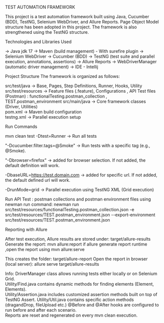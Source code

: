 TEST AUTOMATION FRAMEWORK

This project is a test automation framework built using Java, Cucumber (BDD), TestNG, Selenium WebDriver, and Allure Reports.
Page Object Model structure has been adopted in this project.
The framework is also strengthened using the TestNG structure.

Technologies and Libraries Used

 → Java jdk 17
 → Maven (build management) - With surefire plugin
 → Selenium WebDriver 
 → Cucumber (BDD)
 → TestNG (test suite and parallel execution, annotations, assertions)
 → Allure Reports 
 → WebDriverManager (automatic driver management)
 → IDE - Intellij

Project Structure
  The framework is organized as follows:
  
  src/test/java      → Base, Pages, Step Definitions, Runner, Hooks, Utility
  src/test/resources → Feature files (.feature), Configurations , API Test files (Postman) : functionalTesting.postman_collection , TEST.postman_environment 
  src/main/java      → Core framework classes (Driver, Utilities)  
  pom.xml            → Maven build configuration  
  testng.xml         → Parallel execution setup  

Run Commands

mvn clean test -Dtest=Runner  → Run all tests

"-Dcucumber.filter.tags=@Smoke" → Run tests with a specific tag (e.g., @Smoke).

"-Dbrowser=firefox" → added for browser selection. If not added, the default definition will work.

-DbaseURL=https://test.domain.com → added for specific url. If not added, the default defined url will work.

-DrunMode=grid → Parallel execution using TestNG XML (Grid execution)

Run API Test : postman collections and postman environment files using newman
run command:
newman run src/test/resources/functionalTesting.postman_collection.json -e src/test/resources/TEST.postman_environment.json --export-environment src/test/resources/TEST.postman_environment.json


Reporting with Allure

  After test execution, Allure results are stored under:
  target/allure-results
  Generate the report:
  mvn allure:report 
  if allure generate report runtime ,open the report using mvn allure:serve
  
This creates the folder:
  target/allure-report
  Open the report in browser (local server):
  allure serve target/allure-results

Info:
  DriverManager class allows running tests either locally or on Selenium Grid.  
  Utility/Find.java contains dynamic methods for finding elements (Element, Elements).  
  Utility/Assertion.java includes customized assertion methods built on top of TestNG Assert. 
  Utility/Util.java contains specific action methods (dragandDrop, fileUpload etc.) 
  @Before and @After hooks are configured to run before and after each scenario.  
  Reports are reset and regenerated on every mvn clean execution.
